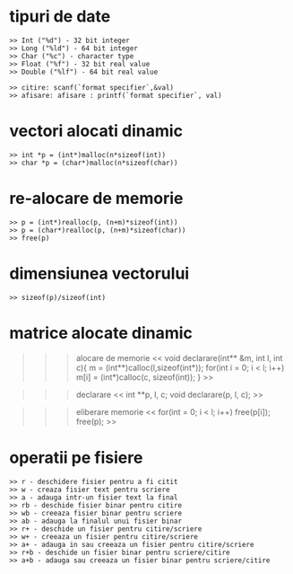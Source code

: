 # tipuri de date
    >> Int ("%d") - 32 bit integer
    >> Long ("%ld") - 64 bit integer
    >> Char ("%c") - character type
    >> Float ("%f") - 32 bit real value
    >> Double ("%lf") - 64 bit real value

    >> citire: scanf(`format specifier`,&val)
    >> afisare: afisare : printf(`format specifier`, val)

# vectori alocati dinamic
    >> int *p = (int*)malloc(n*sizeof(int))
    >> char *p = (char*)malloc(n*sizeof(char))

# re-alocare de memorie
    >> p = (int*)realloc(p, (n+m)*sizeof(int))
    >> p = (char*)realloc(p, (n+m)*sizeof(char))
    >> free(p)

# dimensiunea vectorului
    >> sizeof(p)/sizeof(int)

# matrice alocate dinamic
>>> alocare de memorie
    <<
        void declarare(int** &m, int l, int c){
            m = (int**)calloc(l,sizeof(int*));
            for(int i = 0; i < l; i++)
                m[i] = (int*)calloc(c, sizeof(int));
        }
    >>
    
>>> declarare
    <<
        int **p, l, c;
        void declarare(p, l, c);
    >>

>>> eliberare memorie
    <<
        for(int = 0; i < l; i++)
            free(p[i]);
        free(p);
    >>

# operatii pe fisiere
    >> r - deschidere fisier pentru a fi citit
    >> w - creaza fisier text pentru scriere
    >> a - adauga intr-un fisier text la final
    >> rb - deschide fisier binar pentru citire
    >> wb - creeaza fisier binar pentru scriere
    >> ab - adauga la finalul unui fisier binar
    >> r+ - deschide un fisier pentru citire/scriere
    >> w+ - creeaza un fisier pentru citire/scriere
    >> a+ - adauga in sau creeaza un fisier pentru citire/scriere
    >> r+b - deschide un fisier binar pentru scriere/citire
    >> a+b - adauga sau creeaza un fisier binar pentru scriere/citire